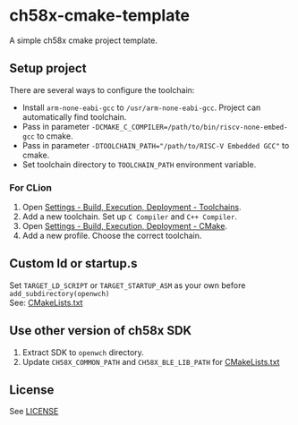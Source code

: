 # ch58x-cmake-template
A simple ch58x cmake project template.

## Setup project
There are several ways to configure the toolchain:
 - Install `arm-none-eabi-gcc` to `/usr/arm-none-eabi-gcc`. Project can automatically find toolchain.
 - Pass in parameter `-DCMAKE_C_COMPILER=/path/to/bin/riscv-none-embed-gcc` to cmake. 
 - Pass in parameter `-DTOOLCHAIN_PATH="/path/to/RISC-V Embedded GCC"` to cmake.
 - Set toolchain directory to `TOOLCHAIN_PATH` environment variable.

### For CLion
1. Open [Settings - Build, Execution, Deployment - Toolchains](jetbrains://CLion/settings?name=Build%2C+Execution%2C+Deployment--Toolchains).
2. Add a new toolchain. Set up `C Compiler` and `C++ Compiler`.
3. Open [Settings - Build, Execution, Deployment - CMake](jetbrains://CLion/settings?name=Build%2C+Execution%2C+Deployment--CMake).
4. Add a new profile. Choose the correct toolchain.

## Custom ld or startup.s
Set `TARGET_LD_SCRIPT` or `TARGET_STARTUP_ASM` as your own before `add_subdirectory(openwch)`  
See: [CMakeLists.txt](CMakeLists.txt)

## Use other version of ch58x SDK
1. Extract SDK to `openwch` directory.
2. Update `CH58X_COMMON_PATH` and `CH58X_BLE_LIB_PATH` for [CMakeLists.txt](openwch%2FCMakeLists.txt)

## License
See [LICENSE](LICENSE)


